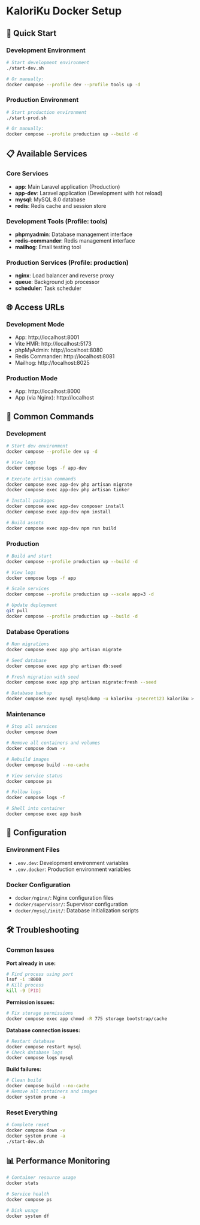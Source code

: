 # KaloriKu Docker Setup

## 🚀 Quick Start

### Development Environment
```bash
# Start development environment
./start-dev.sh

# Or manually:
docker compose --profile dev --profile tools up -d
```

### Production Environment
```bash
# Start production environment
./start-prod.sh

# Or manually:
docker compose --profile production up --build -d
```

## 📋 Available Services

### Core Services
- **app**: Main Laravel application (Production)
- **app-dev**: Laravel application (Development with hot reload)
- **mysql**: MySQL 8.0 database
- **redis**: Redis cache and session store

### Development Tools (Profile: tools)
- **phpmyadmin**: Database management interface
- **redis-commander**: Redis management interface
- **mailhog**: Email testing tool

### Production Services (Profile: production)
- **nginx**: Load balancer and reverse proxy
- **queue**: Background job processor
- **scheduler**: Task scheduler

## 🌐 Access URLs

### Development Mode
- App: http://localhost:8001
- Vite HMR: http://localhost:5173
- phpMyAdmin: http://localhost:8080
- Redis Commander: http://localhost:8081
- Mailhog: http://localhost:8025

### Production Mode
- App: http://localhost:8000
- App (via Nginx): http://localhost

## 📝 Common Commands

### Development
```bash
# Start dev environment
docker compose --profile dev up -d

# View logs
docker compose logs -f app-dev

# Execute artisan commands
docker compose exec app-dev php artisan migrate
docker compose exec app-dev php artisan tinker

# Install packages
docker compose exec app-dev composer install
docker compose exec app-dev npm install

# Build assets
docker compose exec app-dev npm run build
```

### Production
```bash
# Build and start
docker compose --profile production up --build -d

# View logs
docker compose logs -f app

# Scale services
docker compose --profile production up --scale app=3 -d

# Update deployment
git pull
docker compose --profile production up --build -d
```

### Database Operations
```bash
# Run migrations
docker compose exec app php artisan migrate

# Seed database
docker compose exec app php artisan db:seed

# Fresh migration with seed
docker compose exec app php artisan migrate:fresh --seed

# Database backup
docker compose exec mysql mysqldump -u kaloriku -psecret123 kaloriku > backup.sql
```

### Maintenance
```bash
# Stop all services
docker compose down

# Remove all containers and volumes
docker compose down -v

# Rebuild images
docker compose build --no-cache

# View service status
docker compose ps

# Follow logs
docker compose logs -f

# Shell into container
docker compose exec app bash
```

## 🔧 Configuration

### Environment Files
- `.env.dev`: Development environment variables
- `.env.docker`: Production environment variables

### Docker Configuration
- `docker/nginx/`: Nginx configuration files
- `docker/supervisor/`: Supervisor configuration
- `docker/mysql/init/`: Database initialization scripts

## 🛠️ Troubleshooting

### Common Issues

**Port already in use:**
```bash
# Find process using port
lsof -i :8000
# Kill process
kill -9 [PID]
```

**Permission issues:**
```bash
# Fix storage permissions
docker compose exec app chmod -R 775 storage bootstrap/cache
```

**Database connection issues:**
```bash
# Restart database
docker compose restart mysql
# Check database logs
docker compose logs mysql
```

**Build failures:**
```bash
# Clean build
docker compose build --no-cache
# Remove all containers and images
docker system prune -a
```

### Reset Everything
```bash
# Complete reset
docker compose down -v
docker system prune -a
./start-dev.sh
```

## 📊 Performance Monitoring

```bash
# Container resource usage
docker stats

# Service health
docker compose ps

# Disk usage
docker system df
```
